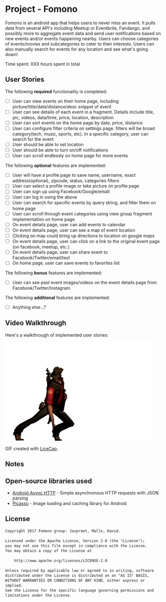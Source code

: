 # Project - Fomono

Fomono is an android app that helps users to never miss an event. It pulls data from several API's including Meetup or Eventbrite, Fandango, and possibly more to aggregate event data and send user notifications based on new events and/or events happening nearby. Users can choose categories of events/movies and subcategories to cater to their interests. Users can also manually search for events for any location and see what's going down!

Time spent: XXX hours spent in total

## User Stories

The following **required** functionality is completed:

* [ ] User can view events on their home page, including picture/title/date/distance/desc snippet of event
* [ ] User can see details of each event in a fragment. Details include title, pic, videos, data/time, price, location, description
* [ ] User can sort events on the home page by date, price, distance
* [ ] User can configure filter criteria on settings page. filters will be broad category(tech, music, sports, etc). In a specific category, user can search for the event
* [ ] User should be able to set location
* [ ] User should be able to turn on/off notifications
* [ ] User can scroll endlessly on home page for more events

The following **optional** features are implemented:

* [ ] User will have a profile page to save name, username, exact address(optional), zipcode, status, categories filters
* [ ] User can select a profile image or take picture on profile page
* [ ] User can sign up using Facebook/Google/email
* [ ] User can log in using the above
* [ ] User can search for specific events by query string, and filter them on home page
* [ ] User can scroll through event categories using view group fragment implementation on home page
* [ ] On event details page, user can add events to calendar
* [ ] On event details page, user can see a map of event location
* [ ] Clicking on map could bring up directions to location on google maps
* [ ] On event details page, user can click on a link to the original event page (on facebook, meetup, etc.)
* [ ] On event details page, user can share event to Facebook/Twitter/email/text
* [ ] On home page, user can save events to favorites list

The following **bonus** features are implemented:

* [ ] User can see past event images/videos on the event details page from Facebook/Twitter/Instagram

The following **additional** features are implemented:

* [ ] Anything else...?

## Video Walkthrough

Here's a walkthrough of implemented user stories:

<img src='gifs/test.gif' title='Video Walkthrough' width='' alt='Video Walkthrough' />

GIF created with [LiceCap](http://www.cockos.com/licecap/).

## Notes


## Open-source libraries used

- [Android Async HTTP](https://github.com/loopj/android-async-http) - Simple asynchronous HTTP requests with JSON parsing
- [Picasso](http://square.github.io/picasso/) - Image loading and caching library for Android

## License

    Copyright 2017 Fomono group: Jaspreet, Malle, David.

    Licensed under the Apache License, Version 2.0 (the "License");
    you may not use this file except in compliance with the License.
    You may obtain a copy of the License at

        http://www.apache.org/licenses/LICENSE-2.0

    Unless required by applicable law or agreed to in writing, software
    distributed under the License is distributed on an "AS IS" BASIS,
    WITHOUT WARRANTIES OR CONDITIONS OF ANY KIND, either express or implied.
    See the License for the specific language governing permissions and
    limitations under the License.